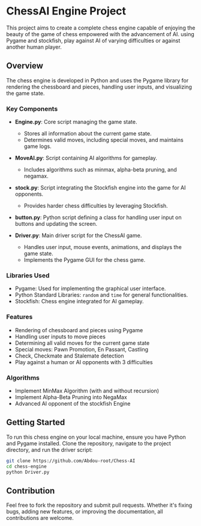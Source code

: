 
# ChessAI Engine Project

This project aims to create a complete chess engine capable of enjoying the beauty of the game of chess empowered with the advancement of AI.
using Pygame and stockfish, play against AI of varying difficulties or against another human player.


## Overview

The chess engine is developed in Python and uses the Pygame library for rendering the chessboard and pieces, handling user inputs, and visualizing the game state.

### Key Components

- **Engine.py**: Core script managing the game state.
  - Stores all information about the current game state.
  - Determines valid moves, including special moves, and maintains game logs.

- **MoveAI.py**: Script containing AI algorithms for gameplay.
  - Includes algorithms such as minmax, alpha-beta pruning, and negamax.

- **stock.py**: Script integrating the Stockfish engine into the game for AI opponents.
  - Provides harder chess difficulties by leveraging Stockfish.

- **button.py**: Python script defining a class for handling user input on buttons and updating the screen.

- **Driver.py**: Main driver script for the ChessAI game.
  - Handles user input, mouse events, animations, and displays the game state.
  - Implements the Pygame GUI for the chess game.

### Libraries Used

- Pygame: Used for implementing the graphical user interface.
- Python Standard Libraries: `random` and `time` for general functionalities.
- Stockfish: Chess engine integrated for AI gameplay.

### Features

- Rendering of chessboard and pieces using Pygame
- Handling user inputs to move pieces
- Determining all valid moves for the current game state
- Special moves: Pawn Promotion, En Passant, Castling
- Check, Checkmate and Stalemate detection
- Play against a human or AI opponents with 3 difficulties

### Algorithms

- Implement MinMax Algorithm (with and without recursion)
- Implement Alpha-Beta Pruning into NegaMax
- Advanced AI opponent of the stockfish Engine

## Getting Started

To run this chess engine on your local machine, ensure you have Python and Pygame installed. Clone the repository, navigate to the project directory, and run the driver script:

```bash
git clone https://github.com/Abdou-root/Chess-AI
cd chess-engine
python Driver.py
```

## Contribution

Feel free to fork the repository and submit pull requests. Whether it's fixing bugs, adding new features, or improving the documentation, all contributions are welcome.


